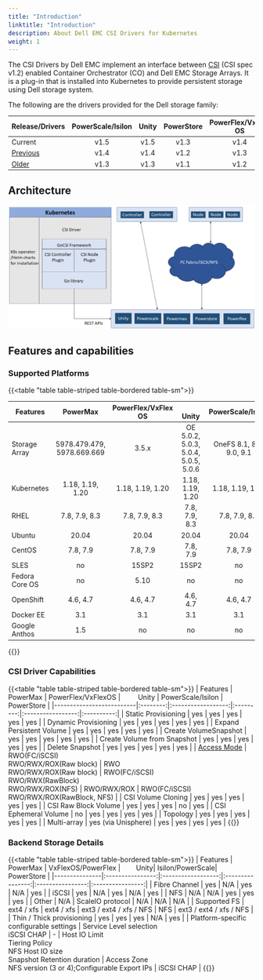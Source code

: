 ```yaml
---
title: "Introduction"
linktitle: "Introduction"
description: About Dell EMC CSI Drivers for Kubernetes
weight: 1
---
```


The CSI Drivers by Dell EMC implement an interface between [CSI](https://kubernetes-csi.github.io/docs/) (CSI spec v1.2) enabled Container Orchestrator (CO) and Dell EMC Storage Arrays. It is a plug-in that is installed into Kubernetes to provide persistent storage using Dell storage system.

The following are the drivers provided for the Dell storage family:

| Release/Drivers | PowerScale/Isilon | Unity | PowerStore | PowerFlex/VxFlex OS | PowerMax |
| - | :-: | :-: | :-: | :-: | :-: |
| Current | v1.5  | v1.5 | v1.3 | v1.4 | v1.6 |
| [Previous](/v1/) | v1.4 |  v1.4 | v1.2 | v1.3 | v1.5 |
| [Older](../archives/) | v1.3 |  v1.3 | v1.1 | v1.2 | v1.4 |

## Architecture

![Architecture](Architecture_Diagram.png)

## Features and capabilities

### Supported Platforms
{{<table "table table-striped table-bordered table-sm">}}

| Features      |     PowerMax     | PowerFlex/VxFlex OS |&emsp;&emsp; Unity| PowerScale/Isilon |    PowerStore    |
|---------------|:----------------:|:-------------------:|:----------------:|:-----------------:|:----------------:|
| Storage Array |5978.479.479, 5978.669.669|    3.5.x    | OE 5.0.2, 5.0.3, 5.0.4, 5.0.5, 5.0.6 | OneFS 8.1, 8.2, 9.0, 9.1 | 1.0.x |
| Kubernetes    | 1.18, 1.19, 1.20 |  1.18, 1.19, 1.20   | 1.18, 1.19, 1.20 |  1.18, 1.19, 1.20 | 1.18, 1.19, 1.20 |
| RHEL          |   7.8, 7.9, 8.3  |    7.8, 7.9, 8.3    |   7.8, 7.9, 8.3  |   7.8, 7.9, 8.3   |   7.8, 7.9, 8.3  |
| Ubuntu        |       20.04      |        20.04        |       20.04      |       20.04       |       20.04      |
| CentOS        |     7.8, 7.9     |      7.8, 7.9       |     7.8, 7.9     |      7.8, 7.9     |     7.8, 7.9     |
| SLES          |        no        |        15SP2        |       15SP2      |         no        |        no        |
| Fedora Core OS|        no        |          5.10        |        no        |         no        |        no        |
| OpenShift     |     4.6, 4.7     |       4.6, 4.7      |     4.6, 4.7     |      4.6, 4.7     |     4.6, 4.7     |
| Docker EE     |        3.1       |         3.1         |        3.1       |         3.1       |        3.1       |
| Google Anthos |        1.5       |          no         |        no        |         no        |        1.5       |
{{</table>}}
### CSI Driver Capabilities
{{<table "table table-striped table-bordered table-sm">}}
| Features                 | PowerMax | PowerFlex/VxFlexOS | &emsp;&emsp; Unity  | PowerScale/Isilon | PowerStore |
|--------------------------|:--------:|:------------------:|:---------:|:-----------------:|:----------:|
| Static Provisioning      | yes      | yes                | yes   | yes               | yes        |
| Dynamic Provisioning     | yes      | yes                | yes   | yes               | yes        |
| Expand Persistent Volume | yes      | yes                | yes   | yes               | yes        |
| Create VolumeSnapshot    | yes      | yes                | yes   | yes               | yes        |
| Create Volume from Snapshot | yes   | yes                | yes   | yes               | yes        |
| Delete Snapshot          | yes      | yes                | yes   | yes               | yes        |
| [Access Mode](https://kubernetes.io/docs/concepts/storage/persistent-volumes/#access-modes)         | RWO(FC/iSCSI)<br>RWO/RWX/ROX(Raw block) | RWO<br>RWO/RWX/ROX(Raw block) | RWO(FC/iSCSI)<br>RWO/RWX(RawBlock)<br>RWO/RWX/ROX(NFS) | RWO/RWX/ROX | RWO(FC/iSCSI)<br>RWO/RWX/ROX(RawBlock, NFS) |
| CSI Volume Cloning       | yes      | yes                | yes   | yes               | yes        |
| CSI Raw Block Volume     | yes      | yes                | yes   | no                | yes        |
| CSI Ephemeral Volume     | no       | yes                | yes   | yes               | yes        |
| Topology                 | yes      | yes                | yes   | yes               | yes        |
| Multi-array              | yes (via Unisphere) | yes  | yes | yes | yes     |
{{</table>}}
### Backend Storage Details
{{<table "table table-striped table-bordered table-sm">}}
| Features      | PowerMax         | VxFlexOS/PowerFlex | &emsp;&emsp;Unity| Isilon/PowerScale| PowerStore       |
|---------------|:----------------:|:------------------:|:----------------:|:----------------:|:----------------:|
| Fibre Channel | yes              | N/A                | yes              | N/A              | yes              |
| iSCSI         | yes              | N/A                | yes              | N/A              | yes              |
| NFS           | N/A              | N/A                | yes              | yes              | yes              |
| Other         | N/A              | ScaleIO protocol   | N/A              | N/A              | N/A              |
| Supported FS  | ext4 / xfs       | ext4 / xfs         | ext3 / ext4 / xfs / NFS | NFS       | ext3 / ext4 / xfs / NFS       |
| Thin / Thick provisioning | yes  | yes                | yes              | N/A              | yes              |
| Platform-specific configurable settings | Service Level selection<br>iSCSI CHAP | - | Host IO Limit<br>Tiering Policy<br>NFS Host IO size<br>Snapshot Retention duration | Access Zone<br>NFS version (3 or 4);Configurable Export IPs | iSCSI CHAP |
{{</table>}}



